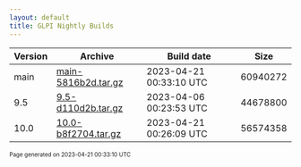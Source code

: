 ```yaml
---
layout: default
title: GLPI Nightly Builds
---
```


Version|Archive|Build date|Size
---|---|---|---
main|[main-5816b2d.tar.gz](main-5816b2d.tar.gz)|2023-04-21 00:33:10 UTC|60940272
9.5|[9.5-d110d2b.tar.gz](9.5-d110d2b.tar.gz)|2023-04-06 00:23:53 UTC|44678800
10.0|[10.0-b8f2704.tar.gz](10.0-b8f2704.tar.gz)|2023-04-21 00:26:09 UTC|56574358

<font size="1">Page generated on 2023-04-21 00:33:10 UTC</font>
